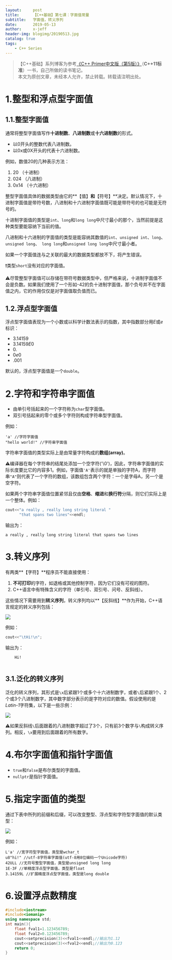 ```yaml
---
layout:     post
title:      【C++基础】第七课：字面值常量
subtitle:   字面值，转义序列
date:       2019-05-13
author:     x-jeff
header-img: blogimg/20190513.jpg
catalog: true
tags:
    - C++ Series
---
```

>【C++基础】系列博客为参考[《C++ Primer中文版（第5版）》](https://www.phei.com.cn/module/goods/wssd_content.jsp?bookid=37655)（**C++11标准**）一书，自己所做的读书笔记。  
>本文为原创文章，未经本人允许，禁止转载。转载请注明出处。

# 1.整型和浮点型字面值

## 1.1.整型字面值

通常将整型字面值写作**十进制数**、**八进制数**或**十六进制数**的形式。

* 以0开头的整数代表八进制数。
* 以0x或0X开头的代表十六进制数。

例如，数值20的几种表示方法：

1. 20 （十进制）
2. 024 （八进制）
3. 0x14 （十六进制）

整型字面值具体的数据类型由它的**【值】**和**【符号】**决定。默认情况下，十进制字面值是带符号数，八进制和十六进制字面值既可能是带符号的也可能是无符号的。

十进制字面值的类型是`int`、`long`和`long long`中尺寸最小的那个，当然前提是这种类型要能容纳下当前的值。

八进制和十六进制的字面值的类型是能容纳其数值的`int`、`unsigned int`、`long`、`unsigned long`、` long long`和`unsigned long long`中尺寸最小者。

如果一个字面值连与之关联的最大的数据类型都放不下，将产生错误。

❗️类型`short`没有对应的字面值。

⚠️尽管整型字面值可以存储在带符号数据类型中，但严格来说，十进制字面值不会是负数。如果我们使用了一个形如-42的负十进制字面值，那个负号并不在字面值之内，它的作用仅仅是对字面值取负值而已。

## 1.2.浮点型字面值

浮点型字面值表现为一个小数或以科学计数法表示的指数，其中指数部分用$E$或$e$标识：

* $3.14159$
* $3.14159E0$
* $0.$
* $0e0$
* $.001$

默认的，浮点型字面值是一个`double`。

# 2.字符和字符串字面值

* 由单引号括起来的一个字符称为`char`型字面值。
* 双引号括起来的零个或多个字符则构成字符串型字面值。

例如：

```
'a' //字符字面值
"hello world!" //字符串字面值
```

字符串字面值的类型实际上是由常量字符构成的**数组(array)**。

⚠️编译器在每个字符串的结尾处添加一个空字符('\0')，因此，字符串字面值的实际长度要比它的内容多1。例如，字面值`'A'`表示的就是单独的字符A，而字符串`"A"`则代表了一个字符的数组，该数组包含两个字符：一个是字母A，另一个是空字符。

如果两个字符串字面值位置紧邻且仅由**空格**、**缩进**和**换行符**分隔，则它们实际上是一个整体。例如：

```c++
cout<<"a really , really long string literal "
      "that spans two lines"<<endl;
```

输出为：

```
a really , really long string literal that spans two lines
```

# 3.转义序列

有两类**【字符】**程序员不能直接使用：

1. **不可打印**的字符，如退格或其他控制字符，因为它们没有可视的图符。
2. C++语言中有特殊含义的字符（单引号、双引号、问号、反斜线）。

这些情况下需要用到**转义序列**，转义序列均以**【反斜线】**作为开始，C++语言规定的转义序列包括：

![](https://xjeffblogimg.oss-cn-beijing.aliyuncs.com/BLOGIMG/BlogImage/CPPSeries/Lesson7/7x1.png)

例如：

```c++
cout<<"\tHi!\n";
```

输出为：

```
	Hi!
	
```

## 3.1.泛化的转义序列

泛化的转义序列，其形式是`\x`后紧跟1个或多个十六进制数字，或者`\`后紧跟1个、2个或3个八进制数字，其中数字部分表示的是字符对应的数值。假设使用的是*Latin-1*字符集，以下是一些示例：

![](https://xjeffblogimg.oss-cn-beijing.aliyuncs.com/BLOGIMG/BlogImage/CPPSeries/Lesson7/7x2.png)

⚠️如果反斜线`\`后面跟着的八进制数字超过了3个，只有前3个数字与`\`构成转义序列。相反，`\x`要用到后面跟着的所有数字。

# 4.布尔字面值和指针字面值

* `true`和`false`是布尔类型的字面值。
* `nullptr`是指针字面值。

# 5.指定字面值的类型

通过下表中所列的前缀和后缀，可以改变整型、浮点型和字符型字面值的默认类型：

![](https://xjeffblogimg.oss-cn-beijing.aliyuncs.com/BLOGIMG/BlogImage/CPPSeries/Lesson7/7x3.png)

例如：

```
L'a' //宽字符型字面值，类型是wchar_t
u8"hi!" //utf-8字符串字面值(utf-8用8位编码一个Unicode字符)
42ULL //无符号整型字面值，类型是unsigned long long
1E-3F //单精度浮点型字面值，类型是float
3.14159L //扩展精度浮点型字面值，类型是long double
```

# 6.设置浮点数精度

```c++
#include<iostream>
#include<iomanip>
using namespace std;
int main(){
    float fval1=1.123456789;
    float fval2=0.123456789;
    cout<<setprecision(3)<<fval1<<endl;//输出为1.12
    cout<<setprecision(3)<<fval2<<endl;//输出为0.123
    return 0;
}
```
